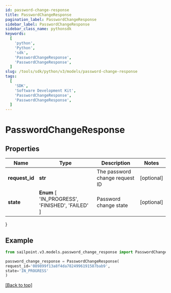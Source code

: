 ```yaml
---
id: password-change-response
title: PasswordChangeResponse
pagination_label: PasswordChangeResponse
sidebar_label: PasswordChangeResponse
sidebar_class_name: pythonsdk
keywords:
  [
    'python',
    'Python',
    'sdk',
    'PasswordChangeResponse',
    'PasswordChangeResponse',
  ]
slug: /tools/sdk/python/v3/models/password-change-response
tags:
  [
    'SDK',
    'Software Development Kit',
    'PasswordChangeResponse',
    'PasswordChangeResponse',
  ]
---
```


# PasswordChangeResponse

## Properties

| Name | Type | Description | Notes |
| --- | --- | --- | --- |
| **request_id** | **str** | The password change request ID | [optional] |
| **state** | **Enum** [ 'IN_PROGRESS', 'FINISHED', 'FAILED' ] | Password change state | [optional] |

}

## Example

```python
from sailpoint.v3.models.password_change_response import PasswordChangeResponse

password_change_response = PasswordChangeResponse(
request_id='089899f13a8f4da7824996191587bab9',
state='IN_PROGRESS'
)

```

[[Back to top]](#)
